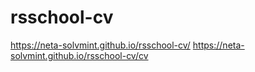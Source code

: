 # rsschool-cv
 https://neta-solvmint.github.io/rsschool-cv/
  https://neta-solvmint.github.io/rsschool-cv/cv
